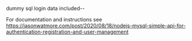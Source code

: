 dummy sql login data included--

For documentation and instructions see https://jasonwatmore.com/post/2020/08/18/nodejs-mysql-simple-api-for-authentication-registration-and-user-management
